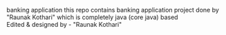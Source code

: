 banking application
this repo contains banking application project done by "Raunak Kothari" which is completely java (core java) based 
<br>
Edited & designed by - "Raunak Kothari"
